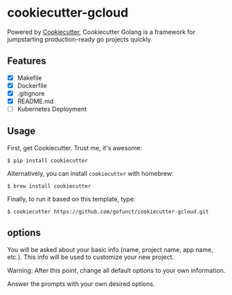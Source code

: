 # cookiecutter-gcloud

Powered by [Cookiecutter](https://github.com/audreyr/cookiecutter), Cookiecutter Golang is a framework for jumpstarting production-ready go projects quickly.

## Features

- [x] Makefile
- [x] Dockerfile
- [x] .gitignore
- [x] README.md
- [ ] Kubernetes Deployment

## Usage

First, get Cookiecutter. Trust me, it's awesome:
```console
$ pip install cookiecutter
```

Alternatively, you can install `cookiecutter` with homebrew:
```console
$ brew install cookiecutter
```

Finally, to run it based on this template, type:
```console
$ cookiecutter https://github.com/gofunct/cookiecutter-gcloud.git
```

## options
You will be asked about your basic info (name, project name, app name, etc.). This info will be used to customize your new project.

Warning: After this point, change all default options to your own information.

Answer the prompts with your own desired options.

```console

```
